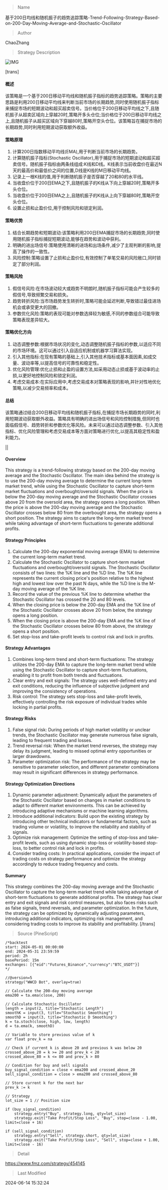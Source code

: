 
> Name

基于200日均线和随机振子的趋势追踪策略-Trend-Following-Strategy-Based-on-200-Day-Moving-Average-and-Stochastic-Oscillator

> Author

ChaoZhang

> Strategy Description

![IMG](https://www.fmz.com/upload/asset/8257e4eb05ccdada03.png)

[trans]
#### 概述
该策略是一个基于200日移动平均线和随机振子指标的趋势追踪策略。策略的主要思路是利用200日移动平均线来判断当前市场的长期趋势,同时使用随机振子指标来捕捉市场的短期波动和超买超卖信号。当价格位于200日移动平均线之下,且随机振子从超卖区域向上穿越20时,策略开多头仓位;当价格位于200日移动平均线之上,且随机振子从超买区域向下穿越80时,策略开空头仓位。该策略旨在捕捉市场的长期趋势,同时利用短期波动获取额外收益。

#### 策略原理
1. 计算200日指数移动平均线(EMA),用于判断当前市场的长期趋势。
2. 计算随机振子指标(Stochastic Oscillator),用于捕捉市场的短期波动和超买超卖信号。随机振子指标由两条线组成:K线和D线。K线表示当前收盘价在最近N天的最高价和最低价之间的位置,D线是K线的M日移动平均线。
3. 记录上一根K线的值,用于判断随机振子是否穿越了20和80的水平线。
4. 当收盘价位于200日EMA之下,且随机振子的K线从下向上穿越20时,策略开多头仓位。
5. 当收盘价位于200日EMA之上,且随机振子的K线从上向下穿越80时,策略开空头仓位。
6. 设置止损和止盈价位,用于控制风险和锁定利润。

#### 策略优势
1. 结合长期趋势和短期波动:该策略利用200日EMA捕捉市场的长期趋势,同时使用随机振子指标捕捉短期波动,能够在趋势和波动中获利。
2. 明确的进出场信号:策略使用清晰的进场和出场条件,减少了主观判断的影响,提高了操作的一致性。
3. 风险控制:策略设置了止损和止盈价位,有效控制了单笔交易的风险敞口,同时锁定了部分利润。

#### 策略风险
1. 假信号风险:在市场波动较大或趋势不明朗时,随机振子指标可能会产生较多的假信号,导致频繁交易和损失。
2. 趋势转折风险:当市场趋势发生转折时,策略可能会延迟判断,导致错过最佳进场机会或承受更大的回撤。
3. 参数优化风险:策略的表现可能对参数选择较为敏感,不同的参数组合可能导致策略表现差异较大。

#### 策略优化方向
1. 动态调整参数:根据市场状况的变化,动态调整随机振子指标的参数,以适应不同的市场环境。这可以通过引入自适应机制或机器学习算法实现。
2. 引入其他指标:在现有策略的基础上,引入其他技术指标或基本面因素,如成交量、波动率等,以提高信号的可靠性和稳定性。
3. 优化风险管理:优化止损和止盈的设置方法,如采用动态止损或基于波动率的止损,以更好地控制风险和锁定利润。
4. 考虑交易成本:在实际应用中,考虑交易成本对策略表现的影响,并针对性地优化策略,以减少交易频率和成本。

#### 总结
该策略通过结合200日移动平均线和随机振子指标,在捕捉市场长期趋势的同时,利用短期波动获取额外收益。策略具有明确的进出场信号和风险控制措施,但同时也面临假信号、趋势转折和参数优化等风险。未来可以通过动态调整参数、引入其他指标、优化风险管理和考虑交易成本等方面对策略进行优化,以提高其稳定性和盈利能力。

|| 

#### Overview
This strategy is a trend-following strategy based on the 200-day moving average and the Stochastic Oscillator. The main idea behind the strategy is to use the 200-day moving average to determine the current long-term market trend, while using the Stochastic Oscillator to capture short-term market fluctuations and overbought/oversold signals. When the price is below the 200-day moving average and the Stochastic Oscillator crosses above 20 from the oversold area, the strategy opens a long position. When the price is above the 200-day moving average and the Stochastic Oscillator crosses below 80 from the overbought area, the strategy opens a short position. The strategy aims to capture the long-term market trend while taking advantage of short-term fluctuations to generate additional profits.

#### Strategy Principles
1. Calculate the 200-day exponential moving average (EMA) to determine the current long-term market trend.
2. Calculate the Stochastic Oscillator to capture short-term market fluctuations and overbought/oversold signals. The Stochastic Oscillator consists of two lines: the %K line and the %D line. The %K line represents the current closing price's position relative to the highest high and lowest low over the past N days, while the %D line is the M-day moving average of the %K line.
3. Record the value of the previous %K line to determine whether the Stochastic Oscillator has crossed the 20 and 80 levels.
4. When the closing price is below the 200-day EMA and the %K line of the Stochastic Oscillator crosses above 20 from below, the strategy opens a long position.
5. When the closing price is above the 200-day EMA and the %K line of the Stochastic Oscillator crosses below 80 from above, the strategy opens a short position.
6. Set stop-loss and take-profit levels to control risk and lock in profits.

#### Strategy Advantages
1. Combines long-term trend and short-term fluctuations: The strategy utilizes the 200-day EMA to capture the long-term market trend while using the Stochastic Oscillator to capture short-term fluctuations, enabling it to profit from both trends and fluctuations.
2. Clear entry and exit signals: The strategy uses well-defined entry and exit conditions, reducing the influence of subjective judgment and improving the consistency of operations.
3. Risk control: The strategy sets stop-loss and take-profit levels, effectively controlling the risk exposure of individual trades while locking in partial profits.

#### Strategy Risks
1. False signal risk: During periods of high market volatility or unclear trends, the Stochastic Oscillator may generate numerous false signals, leading to frequent trading and losses.
2. Trend reversal risk: When the market trend reverses, the strategy may delay its judgment, leading to missed optimal entry opportunities or larger drawdowns.
3. Parameter optimization risk: The performance of the strategy may be sensitive to parameter selection, and different parameter combinations may result in significant differences in strategy performance.

#### Strategy Optimization Directions
1. Dynamic parameter adjustment: Dynamically adjust the parameters of the Stochastic Oscillator based on changes in market conditions to adapt to different market environments. This can be achieved by introducing adaptive mechanisms or machine learning algorithms.
2. Introduce additional indicators: Build upon the existing strategy by introducing other technical indicators or fundamental factors, such as trading volume or volatility, to improve the reliability and stability of signals.
3. Optimize risk management: Optimize the setting of stop-loss and take-profit levels, such as using dynamic stop-loss or volatility-based stop-loss, to better control risk and lock in profits.
4. Consider trading costs: In practical applications, consider the impact of trading costs on strategy performance and optimize the strategy accordingly to reduce trading frequency and costs.

#### Summary
This strategy combines the 200-day moving average and the Stochastic Oscillator to capture the long-term market trend while taking advantage of short-term fluctuations to generate additional profits. The strategy has clear entry and exit signals and risk control measures, but also faces risks such as false signals, trend reversals, and parameter optimization. In the future, the strategy can be optimized by dynamically adjusting parameters, introducing additional indicators, optimizing risk management, and considering trading costs to improve its stability and profitability.
[/trans]



> Source (PineScript)

``` pinescript
/*backtest
start: 2024-05-01 00:00:00
end: 2024-05-31 23:59:59
period: 2h
basePeriod: 15m
exchanges: [{"eid":"Futures_Binance","currency":"BTC_USDT"}]
*/

//@version=5
strategy("WWCD Bot", overlay=true)

// Calculate the 200-day moving average
ema200 = ta.ema(close, 200)

// Calculate Stochastic Oscillator
length = input(2, title="Stochastic Length")
smoothK = input(3, title="Stochastic Smoothing")
smoothD = input(3, title="Stochastic D Smoothing")
k = ta.stoch(close, high, low, length)
d = ta.ema(k, smoothD)

// Variable to store previous value of k
var float prev_k = na

// Check if current k is above 20 and previous k was below 20
crossed_above_20 = k >= 20 and prev_k < 20
crossed_above_80 = k <= 80 and prev_k > 80

// Condition for buy and sell signals
buy_signal_condition = close < ema200 and crossed_above_20
sell_signal_condition = close > ema200 and crossed_above_80

// Store current k for the next bar
prev_k := k

// Strategy
lot_size = 1 // Position size

if (buy_signal_condition)
    strategy.entry("Buy", strategy.long, qty=lot_size)
    strategy.exit("Take Profit/Stop Loss", "Buy", stop=close - 1.00, limit=close + 16)

if (sell_signal_condition)
    strategy.entry("Sell", strategy.short, qty=lot_size)
    strategy.exit("Take Profit/Stop Loss", "Sell", stop=close + 1.00, limit=close - 16)

```

> Detail

https://www.fmz.com/strategy/454145

> Last Modified

2024-06-14 15:32:24
